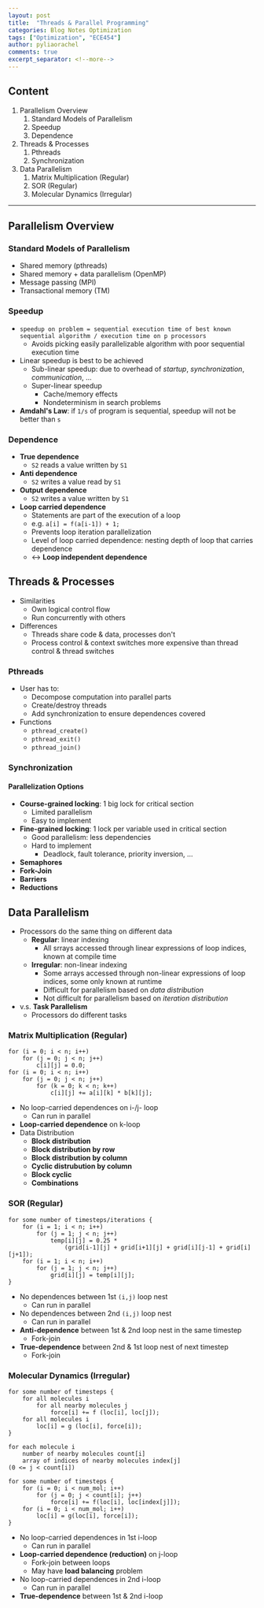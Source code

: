 ```yaml
---
layout: post
title:  "Threads & Parallel Programming"
categories: Blog Notes Optimization
tags: ["Optimization", "ECE454"]
author: pyliaorachel
comments: true
excerpt_separator: <!--more-->
---
```


## Content

1. Parallelism Overview
	1. Standard Models of Parallelism
	2. Speedup
	3. Dependence
2. Threads & Processes
	1. Pthreads
	2. Synchronization
3. Data Parallelism
	1. Matrix Multiplication (Regular)
	2. SOR (Regular)
	3. Molecular Dynamics (Irregular)

<!--more-->
---
## Parallelism Overview

### Standard Models of Parallelism

- Shared memory (pthreads)
- Shared memory + data parallelism (OpenMP)
- Message passing (MPI)
- Transactional memory (TM)

### Speedup

- `speedup on problem = sequential execution time of best known sequential algorithm / execution time on p processors`
	- Avoids picking easily parallelizable algorithm with poor sequential execution time
- Linear speedup is best to be achieved
	- Sub-linear speedup: due to overhead of _startup_, _synchronization_, _communication_, ...
	- Super-linear speedup
		- Cache/memory effects
		- Nondeterminism in search problems
- __Amdahl's Law__: if `1/s` of program is sequential, speedup will not be better than `s`

### Dependence

- __True dependence__
	- `S2` reads a value written by `S1`
- __Anti dependence__
	- `S2` writes a value read by `S1`
- __Output dependence__
	- `S2` writes a value written by `S1`
- __Loop carried dependence__
	- Statements are part of the execution of a loop
	- e.g. `a[i] = f(a[i-1]) + 1;`
	- Prevents loop iteration parallelization
	- Level of loop carried dependence: nesting depth of loop that carries dependence
	- <-> __Loop independent dependence__

## Threads & Processes

- Similarities
	- Own logical control flow
	- Run concurrently with others
- Differences
	- Threads share code & data, processes don't
	- Process control & context switches more expensive than thread control & thread switches

### Pthreads

- User has to:
	- Decompose computation into parallel parts
	- Create/destroy threads
	- Add synchronization to ensure dependences covered
- Functions
	- `pthread_create()`
	- `pthread_exit()`
	- `pthread_join()`

### Synchronization

#### Parallelization Options

- __Course-grained locking__: 1 big lock for critical section
	- Limited parallelism
	- Easy to implement
- __Fine-grained locking__: 1 lock per variable used in critical section
	- Good parallelism: less dependencies
	- Hard to implement
		- Deadlock, fault tolerance, priority inversion, ...
- __Semaphores__
- __Fork-Join__
- __Barriers__
- __Reductions__

## Data Parallelism

- Processors do the same thing on different data
	- __Regular__: linear indexing
		- All srrays accessed through linear expressions of loop indices, known at compile time
	- __Irregular__: non-linear indexing
		- Some arrays accessed through non-linear expressions of loop indices, some only known at runtime
		- Difficult for parallelism based on _data distribution_
		- Not difficult for parallelism based on _iteration distribution_
- v.s. __Task Parallelism__
	- Processors do different tasks

### Matrix Multiplication (Regular)

```
for (i = 0; i < n; i++) 
	for (j = 0; j < n; j++)
		c[i][j] = 0.0; 
for (i = 0; i < n; i++)
	for (j = 0; j < n; j++)
		for (k = 0; k < n; k++)
			c[i][j] += a[i][k] * b[k][j];
```

- No loop-carried dependences on i-/j- loop
	- Can run in parallel
- __Loop-carried dependence__ on k-loop
- Data Distribution
	- __Block distribution__
	- __Block distribution by row__
	- __Block distribution by column__
	- __Cyclic distrubution by column__
	- __Block cyclic__
	- __Combinations__

### SOR (Regular)

```
for some number of timesteps/iterations {
	for (i = 1; i < n; i++)
		for (j = 1; j < n; j++)
			temp[i][j] = 0.25 *
				(grid[i-1][j] + grid[i+1][j] + grid[i][j-1] + grid[i][j+1]);
	for (i = 1; i < n; i++)
		for (j = 1; j < n; j++)
			grid[i][j] = temp[i][j];
}
```

- No dependences between 1st `(i,j)` loop nest
	- Can run in parallel
- No dependences between 2nd `(i,j)` loop nest
	- Can run in parallel
- __Anti-dependence__ between 1st & 2nd loop nest in the same timestep
	- Fork-join
- __True-dependence__ between 2nd & 1st loop nest of next timestep
	- Fork-join

### Molecular Dynamics (Irregular)

```
for some number of timesteps { 
	for all molecules i
		for all nearby molecules j
			force[i] += f (loc[i], loc[j]);
	for all molecules i
		loc[i] = g (loc[i], force[i]);
}

for each molecule i
	number of nearby molecules count[i]
	array of indices of nearby molecules index[j]
(0 <= j < count[i])

for some number of timesteps { 
	for (i = 0; i < num_mol; i++)
		for (j = 0; j < count[i]; j++)
			force[i] += f(loc[i], loc[index[j]]);
	for (i = 0; i < num_mol; i++)
		loc[i] = g(loc[i], force[i]);
}
```

- No loop-carried dependences in 1st i-loop
	- Can run in parallel
- __Loop-carried dependence (reduction)__ on j-loop
	- Fork-join between loops
	- May have __load balancing__ problem
- No loop-carried dependences in 2nd i-loop
	- Can run in parallel
- __True-dependence__ between 1st & 2nd i-loop






























